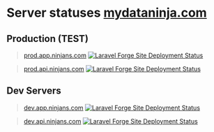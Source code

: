 # Server statuses [mydataninja.com](https://mydataninja.com)

## Production (TEST)

> [prod.app.ninjans.com](https://prod.app.ninjans.com) [![Laravel Forge Site Deployment Status](https://img.shields.io/endpoint?url=https%3A%2F%2Fforge.laravel.com%2Fsite-badges%2F4b5a6087-895f-4aff-9282-3e9e81cfab63%3Fdate%3D1&style=plastic)](https://forge.laravel.com/servers/747953/sites/2212203)

> [prod.api.ninjans.com](https://prod.api.ninjans.com) [![Laravel Forge Site Deployment Status](https://img.shields.io/endpoint?url=https%3A%2F%2Fforge.laravel.com%2Fsite-badges%2F8befc6fe-9a12-4c1f-a263-81d4c6f10eeb%3Fdate%3D1&style=plastic)](https://forge.laravel.com/servers/747953/sites/2207956)

## Dev Servers

> [dev.app.ninjans.com](https://dev.app.ninjans.com) [![Laravel Forge Site Deployment Status](https://img.shields.io/endpoint?url=https%3A%2F%2Fforge.laravel.com%2Fsite-badges%2F5cfeb6c9-31d9-4d58-8d9b-1f0711ae1c1a%3Fdate%3D1&style=plastic)](https://forge.laravel.com/servers/747953/sites/2213546)

> [dev.api.ninjans.com](https://dev.api.ninjans.com) [![Laravel Forge Site Deployment Status](https://img.shields.io/endpoint?url=https%3A%2F%2Fforge.laravel.com%2Fsite-badges%2F7e47accc-60bc-49be-bac0-412918c6c467%3Fdate%3D1&style=plastic)](https://forge.laravel.com/servers/747953/sites/2213497)

